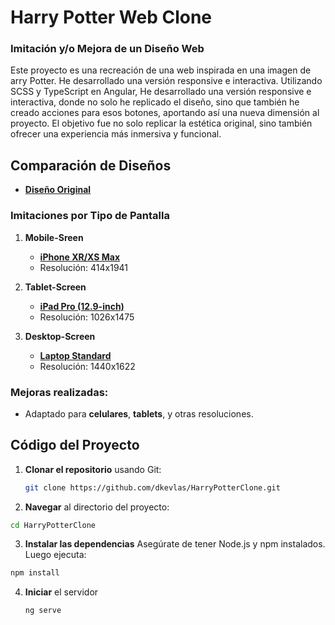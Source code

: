 # Harry Potter Web Clone

### Imitación y/o Mejora de un Diseño Web

Este proyecto es una recreación de una web inspirada en una imagen de arry Potter. He desarrollado una versión responsive e interactiva. Utilizando SCSS y TypeScript en Angular, He desarrollado una versión responsive e interactiva, donde no solo he replicado el diseño, sino que también he creado acciones para esos botones, aportando así una nueva dimensión al proyecto. El objetivo fue no solo replicar la estética original, sino también ofrecer una experiencia más inmersiva y funcional.

## Comparación de Diseños

- **[Diseño Original](https://my-design-imitations.s3.us-east-2.amazonaws.com/design-04-Harry-Potter/original.webp)**

### Imitaciones por Tipo de Pantalla

1. **Mobile-Sreen**  
   - **[iPhone XR/XS Max](https://my-design-imitations.s3.us-east-2.amazonaws.com/design-04-Harry-Potter/small.jpg)**
   - Resolución: 414x1941

3. **Tablet-Screen**  
   - **[iPad Pro (12.9-inch)](https://my-design-imitations.s3.us-east-2.amazonaws.com/design-04-Harry-Potter/medium.jpg)**
   - Resolución: 1026x1475

4. **Desktop-Screen**  
   - **[Laptop Standard](https://my-design-imitations.s3.us-east-2.amazonaws.com/design-04-Harry-Potter/large.jpg)**
   - Resolución: 1440x1622

### Mejoras realizadas:
- Adaptado para **celulares**, **tablets**, y otras resoluciones.

## Código del Proyecto

1. **Clonar el repositorio** usando Git:
   ```bash
   git clone https://github.com/dkevlas/HarryPotterClone.git
   ```

2. **Navegar** al directorio del proyecto:
  ```bash
  cd HarryPotterClone
  ```
3. **Instalar las dependencias** Asegúrate de tener Node.js y npm instalados. Luego ejecuta:
  ```bash
  npm install
  ```
4. **Iniciar** el servidor
   ```
   ng serve
```
